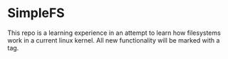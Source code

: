# SimpleFS

This repo is a learning experience in an attempt to learn how filesystems work in a current linux kernel. All new functionality will be marked with a tag.
